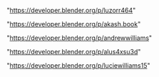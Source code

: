 "https://developer.blender.org/p/luzorr464"

"https://developer.blender.org/p/akash.book"

"https://developer.blender.org/p/andrewwilliams"

"https://developer.blender.org/p/alus4xsu3d"

"https://developer.blender.org/p/luciewilliams15"

